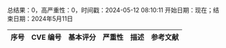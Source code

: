总结果：0，高严重性：0，时间戳：2024-05-12 08:10:11
开始日期：现在；结束日期：2024年5月11日

| 序号 | CVE 编号 | 基本评分 | 严重性 | 描述 | 参考文献 |
|-----|--------|------------|----------|-------------|------------|
